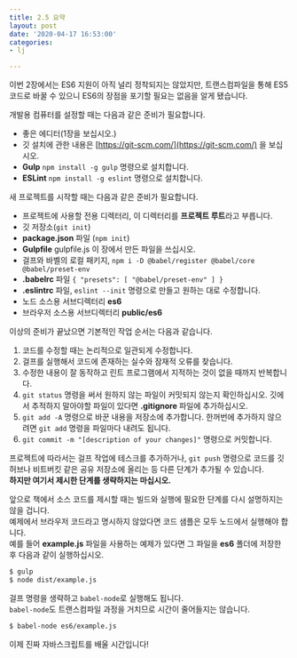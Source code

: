 ```yaml
---
title: 2.5 요약
layout: post
date: '2020-04-17 16:53:00'
categories:
- lj

---
```


이번 2장에서는 ES6 지원이 아직 널리 정착되지는 않았지만, 트랜스컴파일을 통해 ES5 코드로 바꿀 수 있으니 ES6의 장점을 포기할 필요는 없음을 알게 됐습니다.  

개발용 컴퓨터를 설정할 때는 다음과 같은 준비가 필요합니다.

* 좋은 에디터(1장을 보십시오.)
* 깃 설치에 관한 내용은 [https://git-scm.com/](https://git-scm.com/) 을 보십시오.
* **Gulp** `npm install -g gulp` 명령으로 설치합니다.
* **ESLint** `npm install -g eslint` 명령으로 설치합니다.

새 프로젝트를 시작할 때는 다음과 같은 준비가 필요합니다.

* 프로젝트에 사용할 전용 디렉터리, 이 디렉터리를 **프로젝트 루트**라고 부릅니다.
* 깃 저장소(`git init`)
* **package.json** 파일 (`npm init`)
* **Gulpfile** gulpfile.js 이 장에서 만든 파일을 쓰십시오.
* 걸프와 바벨의 로컬 패키지, `npm i -D @babel/register @babel/core @babel/preset-env`
* **.babelrc** 파일 `{ "presets": [ "@babel/preset-env" ] }`
* **.eslintrc** 파일, `eslint --init` 명령으로 만들고 원하는 대로 수정합니다.
* 노드 소스용 서브디렉터리 **es6**
* 브라우저 소스용 서브디렉터리 **public/es6**

이상의 준비가 끝났으면 기본적인 작업 순서는 다음과 같습니다.

1. 코드를 수정할 때는 논리적으로 일관되게 수정합니다.
2. 걸프를 실행해서 코드에 존재하는 실수와 잠재적 오류를 찾습니다.
3. 수정한 내용이 잘 동작하고 린트 프로그램에서 지적하는 것이 없을 때까지 반복합니다.
4. `git status` 명령을 써서 원하지 않는 파일이 커밋되지 않는지 확인하십시오. 깃에서 추적하지 말아야할 파일이 있다면 **.gitignore** 파일에 추가하십시오.
5. `git add -A` 명령으로 바꾼 내용을 저장소에 추가합니다. 한꺼번에 추가하지 않으려면 `git add` 명령을 파일마다 내려도 됩니다.
6. `git commit -m "[description of your changes]"` 명령으로 커밋합니다.

프로젝트에 따라서는 걸프 작업에 테스크를 추가하거나, `git push` 명령으로 코드를 깃허브나 비트버킷 같은 공유 저장소에 올리는 등 다른 단계가 추가될 수 있습니다.  
**하지만 여기서 제시한 단계를 생략하지는 마십시오.**  

앞으로 책에서 소스 코드를 제시할 때는 빌드와 실행에 필요한 단계를 다시 설명하지는 않을 겁니다.  
예제에서 브라우저 코드라고 명시하지 않았다면 코드 샘플은 모두 노드에서 실행해야 합니다.  
예를 들어 **example.js** 파일을 사용하는 예제가 있다면 그 파일을 **es6** 폴더에 저장한 후 다음과 같이 실행하십시오.

```bash
$ gulp
$ node dist/example.js
```

걸프 명령을 생략하고 `babel-node`로 실행해도 됩니다.  
`babel-node`도 트랜스컴파일 과정을 거치므로 시간이 줄어들지는 않습니다.

```bash
$ babel-node es6/example.js
```

이제 진짜 자바스크립트를 배울 시간입니다!